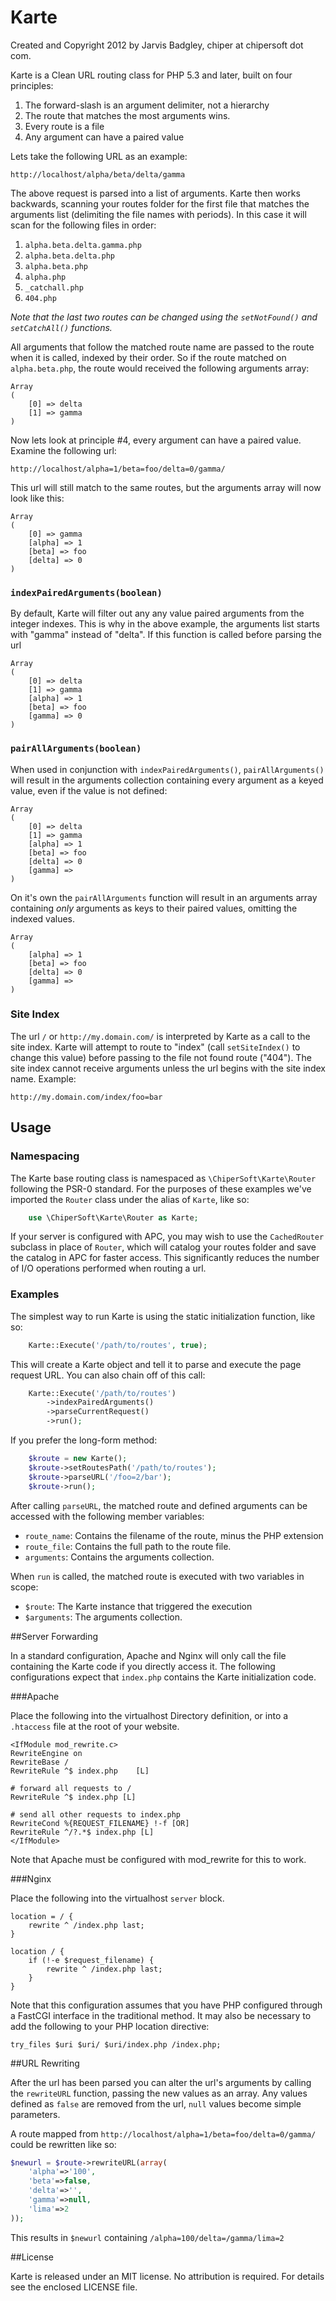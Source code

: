 # Karte

Created and Copyright 2012 by Jarvis Badgley, chiper at chipersoft dot com.

Karte is a Clean URL routing class for PHP 5.3 and later, built on four principles:

1. The forward-slash is an argument delimiter, not a hierarchy
2. The route that matches the most arguments wins.
3. Every route is a file
4. Any argument can have a paired value

Lets take the following URL as an example:

    http://localhost/alpha/beta/delta/gamma
    
The above request is parsed into a list of arguments.  Karte then works backwards, scanning your routes folder for the first file that matches the arguments list (delimiting the file names with periods).  In this case it will scan for the following files in order:

1. `alpha.beta.delta.gamma.php`
2. `alpha.beta.delta.php`
3. `alpha.beta.php`
4. `alpha.php`
5. `_catchall.php`
6. `404.php`

*Note that the last two routes can be changed using the `setNotFound()` and `setCatchAll()` functions.*

All arguments that follow the matched route name are passed to the route when it is called, indexed by their order.  So if the route matched on `alpha.beta.php`, the route would received the following arguments array:

    Array
    (
        [0] => delta
        [1] => gamma
    )
    
Now lets look at principle #4, every argument can have a paired value.  Examine the following url:

    http://localhost/alpha=1/beta=foo/delta=0/gamma/

This url will still match to the same routes, but the arguments array will now look like this:

    Array
    (
        [0] => gamma
        [alpha] => 1
        [beta] => foo
        [delta] => 0
    )


### `indexPairedArguments(boolean)`

By default, Karte will filter out any any value paired arguments from the integer indexes.  This is why in the above example, the arguments list starts with "gamma" instead of "delta".  If this function is called before parsing the url

    Array
    (
        [0] => delta
        [1] => gamma
        [alpha] => 1
        [beta] => foo
        [gamma] => 0
    )

### `pairAllArguments(boolean)`

When used in conjunction with `indexPairedArguments()`, `pairAllArguments()` will result in the arguments collection containing every argument as a keyed value, even if the value is not defined:

    Array
    (
        [0] => delta
        [1] => gamma
        [alpha] => 1
        [beta] => foo
        [delta] => 0
        [gamma] => 
    )

On it's own the `pairAllArguments` function will result in an arguments array containing _only_ arguments as keys to their paired values, omitting the indexed values.

    Array
    (
        [alpha] => 1
        [beta] => foo
        [delta] => 0
        [gamma] => 
    )


### Site Index

The url `/` or `http://my.domain.com/` is interpreted by Karte as a call to the site index.  Karte will attempt to route to "index" (call `setSiteIndex()` to change this value) before passing to the file not found route ("404").  The site index cannot receive arguments unless the url begins with the site index name.  Example: 

    http://my.domain.com/index/foo=bar


## Usage

### Namespacing

The Karte base routing class is namespaced as `\ChiperSoft\Karte\Router` following the PSR-0 standard.  For the purposes of these examples we've imported the `Router` class under the alias of `Karte`, like so:

```php
    use \ChiperSoft\Karte\Router as Karte;
```

If your server is configured with APC, you may wish to use the `CachedRouter` subclass in place of `Router`, which will catalog your routes folder and save the catalog in APC for faster access. This significantly reduces the number of I/O operations performed when routing a url.

### Examples

The simplest way to run Karte is using the static initialization function, like so:

```php
    Karte::Execute('/path/to/routes', true);
```

This will create a Karte object and tell it to parse and execute the page request URL.  You can also chain off of this call:

```php
    Karte::Execute('/path/to/routes')
        ->indexPairedArguments()
        ->parseCurrentRequest()
        ->run();
```

If you prefer the long-form method:

```php
    $kroute = new Karte();
    $kroute->setRoutesPath('/path/to/routes');
    $kroute->parseURL('/foo=2/bar');
    $kroute->run();
```

After calling `parseURL`, the matched route and defined arguments can be accessed with the following member variables:

- `route_name`: Contains the filename of the route, minus the PHP extension
- `route_file`: Contains the full path to the route file.
- `arguments`: Contains the arguments collection.

When `run` is called, the matched route is executed with two variables in scope:

- `$route`: The Karte instance that triggered the execution
- `$arguments`: The arguments collection.

##Server Forwarding

In a standard configuration, Apache and Nginx will only call the file containing the Karte code if you directly access it.  The following configurations expect that `index.php` contains the Karte initialization code.

###Apache

Place the following into the virtualhost Directory definition, or into a `.htaccess` file at the root of your website.

    <IfModule mod_rewrite.c>
    RewriteEngine on
    RewriteBase /
    RewriteRule ^$ index.php	[L]

    # forward all requests to /
    RewriteRule ^$ index.php [L]
            
    # send all other requests to index.php
    RewriteCond %{REQUEST_FILENAME} !-f [OR]
    RewriteRule ^/?.*$ index.php [L]
    </IfModule>
    
Note that Apache must be configured with mod_rewrite for this to work.
    
###Nginx

Place the following into the virtualhost `server` block.

    location = / {
        rewrite ^ /index.php last;
    }
    
    location / {
        if (!-e $request_filename) {
            rewrite ^ /index.php last;
        }
    }
    
Note that this configuration assumes that you have PHP configured through a FastCGI interface in the traditional method.  It may also be necessary to add the following to your PHP location directive:

    try_files $uri $uri/ $uri/index.php /index.php;


##URL Rewriting

After the url has been parsed you can alter the url's arguments by calling the `rewriteURL` function, passing the new values as an array.  Any values defined as `false` are removed from the url, `null` values become simple parameters.

A route mapped from `http://localhost/alpha=1/beta=foo/delta=0/gamma/` could be rewritten like so:

```php
$newurl = $route->rewriteURL(array(
	'alpha'=>'100',
	'beta'=>false,
	'delta'=>'',
	'gamma'=>null,
	'lima'=>2
));
```

This results in `$newurl` containing `/alpha=100/delta=/gamma/lima=2`

##License

Karte is released under an MIT license.  No attribution is required.  For details see the enclosed LICENSE file.




